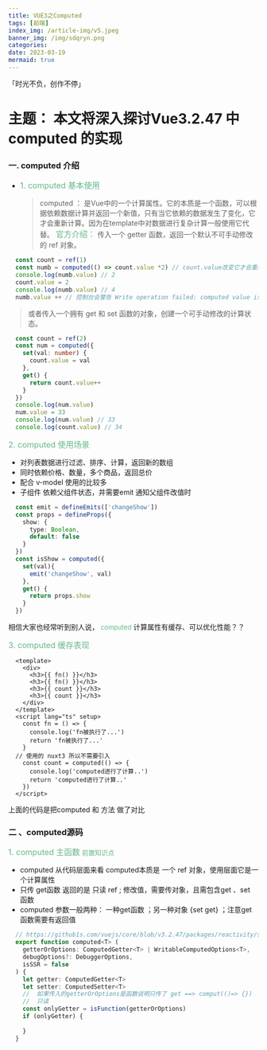 ```yaml
---
title: VUE3之Computed
tags: [前端]
index_img: /article-img/v5.jpeg
banner_img: /img/sdqryn.png
categories:
date: 2023-03-19
mermaid: true
---
```

「时光不负，创作不停」
  <!--more-->

  # 主题： 本文将深入探讨Vue3.2.47 中 computed 的实现
  ### 一. computed 介绍  
  - <font color="#66b787" size=3 face=""> 1. computed 基本使用</font>
    > computed ： 是Vue中的一个计算属性。它的本质是一个函数，可以根据依赖数据计算并返回一个新值，只有当它依赖的数据发生了变化，它才会重新计算。因为在template中对数据进行复杂计算一般使用它代替。
  <font color="#66b787" size=3 face="">官方介绍：</font> 传入一个 getter 函数，返回一个默认不可手动修改的 ref 对象。

  ```js
    const count = ref(1)
    const numb = computed(() => count.value *2) // count.value改变它才会重新计算
    console.log(numb.value) // 2
    count.value = 2
    console.log(numb.value) // 4
    numb.value ++ // 控制台会警告 Write operation failed: computed value is readonly
  ```
  > 或者传入一个拥有 get 和 set 函数的对象，创建一个可手动修改的计算状态。
  ```typeScript
    const count = ref(2)
    const num = computed({
      set(val: number) { 
        count.value = val
      },
      get() {
        return count.value++
      }
    })
    console.log(num.value)
    num.value = 33
    console.log(num.value) // 33
    console.log(count.value) // 34
  ```

  <font color="#66b787" size=3 face=""> 2. computed 使用场景</font>

  - 对列表数据进行过滤、排序、计算，返回新的数组
  - 同时依赖价格、数量，多个商品，返回总价
  - 配合 v-model 使用的比较多
  - 子组件 依赖父组件状态，并需要emit 通知父组件改值时

  ```ts
    const emit = defineEmits(['changeShow'])
    const props = defineProps({
      show: {
        type: Boolean,
        default: false
      }
    })
    const isShow = computed({
      set(val){
        emit('changeShow', val)
      },
      get() {
        return props.show
      }
    })
  ```
  相信大家也经常听到别人说， <font color="#66b787" size=2 face=""> computed</font> 计算属性有缓存、可以优化性能？？

  <font color="#66b787" size=3 face=""> 3. computed 缓存表现</font>

  ```vue
    <template>
      <div>
        <h3>{{ fn() }}</h3>
        <h3>{{ fn() }}</h3>
        <h3>{{ count }}</h3>
        <h3>{{ count }}</h3>
      </div>
    </template>
    <script lang="ts" setup>
      const fn = () => {
        console.log('fn被执行了...')
        return 'fn被执行了...'
      }
    // 使用的 nuxt3 所以不需要引入
      const count = computed(() => {
        console.log('computed进行了计算..')
        return 'computed进行了计算..'
      })
    </script>
  ```
  上面的代码是把computed 和 方法 做了对比

  ### 二 、computed源码
  <font color="#66b787" size=3 face=""> 1. computed 主函数</font>
  <font color="#66b787" size=2 face="">  前置知识点</font>
  - computed 从代码层面来看 computed本质是 一个 ref 对象，使用层面它是一个计算属性
  - 只传 get函数 返回的是 只读 ref ; 修改值，需要传对象，且需包含get 、set 函数
  - computed 参数一般两种： 一种get函数 ；另一种对象 {set get} ；注意get函数需要有返回值
  ```ts
    // https://github1s.com/vuejs/core/blob/v3.2.47/packages/reactivity/src/computed.ts#L79-L108
    export function computed<T> (
      getterOrOptions: ComputedGetter<T> | WritableComputedOptions<T>,
      debugOptions?: DebuggerOptions,
      isSSR = false
    ) {
      let getter: ComputedGetter<T>
      let setter: ComputedSetter<T>
      //  如果传入的getterOrOptions是函数说明只传了 get ==> comput(()=> {})
      //  只读
      const onlyGetter = isFunction(getterOrOptions)
      if (onlyGetter) {
        
      }
    }
  ```
 

 
